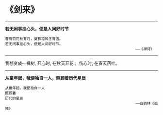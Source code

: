 # 《剑来》


_ _ _

**若无闲事挂心头，便是人间好时节**

```
春有百花秋有月，夏有凉风冬有雪。
若无闲事挂心头，便是人间好时节。
															——《禅诗》
```
_ _ _

我想变成一棵树,
开心时,
在秋天开花；
伤心时,
在春天落叶。

_ _ _

**从童年起，我便独自一人，照顾着历代星辰**

```
从童年起，我便独自一人 
照顾着 
历代的星辰
															——白鹤林《孤独》
```